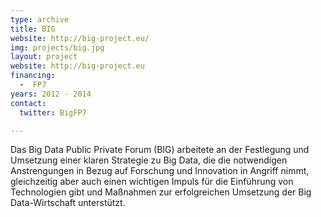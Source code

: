 ```yaml
---
type: archive
title: BIG
website: http://big-project.eu/
img: projects/big.jpg
layout: project
website: http://big-project.eu
financing:
  -  FP7
years: 2012 - 2014
contact:
  twitter: BigFP7

---
```

Das Big Data Public Private Forum (BIG) arbeitete an der Festlegung und Umsetzung einer klaren Strategie zu Big Data, die die notwendigen Anstrengungen in Bezug auf Forschung und Innovation in Angriff nimmt, gleichzeitig aber auch einen wichtigen Impuls für die Einführung von Technologien gibt und Maßnahmen zur erfolgreichen Umsetzung der Big Data-Wirtschaft unterstützt.